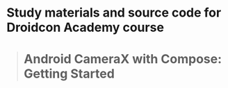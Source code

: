 # Study materials and source code for **Droidcon Academy** course 
> # Android CameraX with Compose: Getting Started
